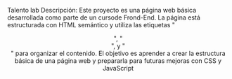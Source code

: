 Talento lab
Descripción:
Este proyecto es una página web básica desarrollada como parte de un cursode Frond-End.
La  página está estructurada con HTML semántico y utiliza las etiquetas "<header>", "<main>", y "<footer>" para organizar el contenido. El objetivo es aprender a crear la estructura básica de una página web y prepararla para futuras mejoras con CSS y JavaScript